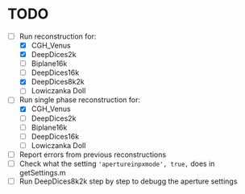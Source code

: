 # TODO

- [ ] Run reconstruction for:
  - [X] CGH_Venus
  - [X] DeepDices2k
  - [ ] Biplane16k
  - [ ] DeepDices16k
  - [X] DeepDices8k2k
  - [ ] Lowiczanka Doll
- [ ] Run single phase reconstruction for:
  - [X] CGH_Venus
  - [ ] DeepDices2k
  - [ ] Biplane16k
  - [ ] DeepDices16k
  - [ ] Lowiczanka Doll
- [ ] Report errors from previous reconstructions
- [ ] Check what the setting `'apertureinpxmode', true,` does in getSettings.m
- [ ] Run DeepDices8k2k step by step to debugg the aperture settings

